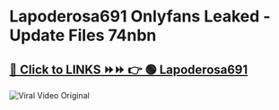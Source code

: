 
 # Lapoderosa691 Onlyfans Leaked - Update Files 74nbn

## <h2><a href="https://clipsfans.com/Lapoderosa691&ref=git">🔗 Click to LINKS ⏩⏩ 👉 🟢 Lapoderosa691 </a></h2>

<a href="https://clipsfans.com/Lapoderosa691&ref=git" rel="nofollow" data-target="animated-image.originalLink"><img src="https://i.ibb.co.com/xMMVF88/686577567.gif" alt="Viral Video Original" style="max-width: 100%; display: inline-block;" data-target="animated-image.originalImage"></a>

